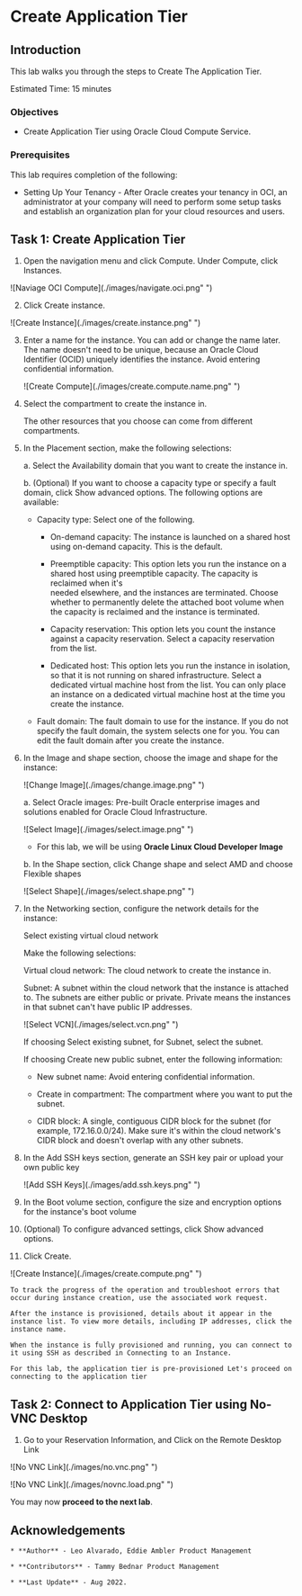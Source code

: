# Create Application Tier


## Introduction

This lab walks you through the steps to Create The Application Tier.

Estimated Time: 15 minutes




### Objectives

-   Create Application Tier using Oracle Cloud Compute Service.

### Prerequisites

This lab requires completion of the following:

* Setting Up Your Tenancy - After Oracle creates your tenancy in OCI, an administrator at your company will need to perform some setup tasks and establish an organization plan for your cloud resources and users.




## Task 1: Create Application Tier

1. Open the navigation menu and click Compute. Under Compute, click Instances.

  ![Naviage OCI Compute](./images/navigate.oci.png" ")

2. Click Create instance.

  ![Create Instance](./images/create.instance.png" ")

3. Enter a name for the instance. You can add or change the name later. The name doesn't need to be unique, because an Oracle Cloud Identifier (OCID)
   uniquely identifies the instance. Avoid entering confidential information.

   ![Create Compute](./images/create.compute.name.png" ")

4. Select the compartment to create the instance in.

   The other resources that you choose can come from different compartments.

5. In the Placement section, make the following selections:

   a. Select the Availability domain that you want to create the instance in.

   b. (Optional) If you want to choose a capacity type or specify a fault domain, click Show advanced options. The following options are available:

    * Capacity type: Select one of the following.

      * On-demand capacity: The instance is launched on a shared host using on-demand capacity. This is the default.

      * Preemptible capacity: This option lets you run the instance on a shared host using preemptible capacity. The capacity is reclaimed when it's  
        needed elsewhere, and the instances are terminated. Choose whether to permanently delete the attached boot volume when the capacity is reclaimed and the instance is terminated.

      * Capacity reservation: This option lets you count the instance against a capacity reservation. Select a capacity reservation from the list.

      * Dedicated host: This option lets you run the instance in isolation, so that it is not running on shared infrastructure. Select a dedicated virtual machine host from the list. You can only place an instance on a dedicated virtual machine host at the time you create the instance.

    * Fault domain: The fault domain to use for the instance. If you do not specify the fault domain, the system selects one for you. You can edit the fault domain after you create the instance.

6. In the Image and shape section, choose the image and shape for the instance:

   ![Change Image](./images/change.image.png" ")

   a. Select Oracle images: Pre-built Oracle enterprise images and solutions enabled for Oracle Cloud Infrastructure.

   ![Select Image](./images/select.image.png" ")

   * For this lab, we will be using **Oracle Linux Cloud Developer Image**

   b. In the Shape section, click Change shape and select AMD and choose Flexible shapes

   ![Select Shape](./images/select.shape.png" ")

7. In the Networking section, configure the network details for the instance:

   Select existing virtual cloud network

   Make the following selections:

   Virtual cloud network: The cloud network to create the instance in.

   Subnet: A subnet within the cloud network that the instance is attached to. The subnets are either public or private. Private means the instances in that subnet can't have public IP addresses.

   ![Select VCN](./images/select.vcn.png" ")

   If choosing Select existing subnet, for Subnet, select the subnet.

   If choosing Create new public subnet, enter the following information:

    * New subnet name: Avoid entering confidential information.

    * Create in compartment: The compartment where you want to put the subnet.

    * CIDR block: A single, contiguous CIDR block for the subnet (for example, 172.16.0.0/24). Make sure it's within the cloud network's CIDR block and doesn't overlap with any other subnets.

8. In the Add SSH keys section, generate an SSH key pair or upload your own public key

   ![Add SSH Keys](./images/add.ssh.keys.png" ")

9. In the Boot volume section, configure the size and encryption options for the instance's boot volume

10. (Optional) To configure advanced settings, click Show advanced options.

11. Click Create.

   ![Create Instance](./images/create.compute.png" ")

    To track the progress of the operation and troubleshoot errors that occur during instance creation, use the associated work request.

    After the instance is provisioned, details about it appear in the instance list. To view more details, including IP addresses, click the instance name.

    When the instance is fully provisioned and running, you can connect to it using SSH as described in Connecting to an Instance.

    For this lab, the application tier is pre-provisioned Let's proceed on connecting to the application tier

## Task 2: Connect to Application Tier using No-VNC Desktop

1. Go to your Reservation Information, and Click on the Remote Desktop Link

  ![No VNC Link](./images/no.vnc.png" ")

  ![No VNC Link](./images/novnc.load.png" ")


You may now **proceed to the next lab**.



## Acknowledgements

    * **Author** - Leo Alvarado, Eddie Ambler Product Management

    * **Contributors** - Tammy Bednar Product Management

    * **Last Update** - Aug 2022.
